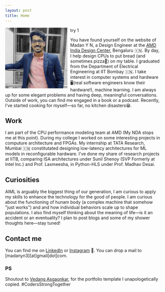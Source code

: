 ```yaml
---
layout: post
title: Home
---
```


<img src = "../assets/profile(3).jpg" width = "40%" height = "40%" align = "left" style = "margin-right : 10px;">

try 1

You have found yourself on the website of Madan Y N, a Design Engineer at the [AMD India Design Center](https://www.amd.com/en.html), Bengaluru 🇮🇳. By day, I help design CPUs to put bread (and sometimes pizza🍕) on my table. I graduated from the Department of Electrical Engineering at IIT Bombay 🇮🇳. I take interest in computer systems and hardware🖥️(real software engineers know their hardware!), machine learning. I am always up for some elegant problems and having deep, meaningful conversations. Outside of work, you can find me engaged in a book or a podcast. Recently, I’ve started cooking for myself—so far, no kitchen disasters😁.

## Work

I am part of the CPU performance modeling team at AMD (My NDA stops me at this point). During my college I worked on some interesting projects in computure architecture and FPGAs. My internship at TATA Research, Mumbai 🇮🇳 constitutated designing low-latency architectures for ML models in reconfigurable hardware. I've done my share of research projects at IITB, comparing ISA architectures under Sunil Shenoy (SVP Formerly at Intel Inc.) and Prof. Laxmeesha, in Python-HLS under Prof. Madhav Desai. 

## Curiosities

AIML is arguably the biggest thing of our generation, I am curious to apply my skills to enhance the technology for the good of people. I am curious about the functioning of hunam body (a complex machine that somehow "just works") and and how individual behaviors scale up to shape populations. I also find myself thinking about the meaning of life—is it an accident or an eventuality? I plan to post blogs and some of my shower thoughts here—stay tuned!

## Contact me

You can find me on [LinkedIn](https://www.linkedin.com/in/madanyn3/) or [Instagram](https://www.instagram.com/_myn.11/) 🔗. You can drop a mail to [madanyn3][at]gmail[dot]com.

### PS

Shoutout to [Vedang Asgaonkar](https://vedangasgaonkar.github.io/), for the portfolio template I unapologetically copied. 
#CodersStrongTogether

<!-- You have landed on the website of Vedang Asgaonkar, a senior undergraduate student at the [Department of Computer Science and Engineering](https://cse.iitb.ac.in) 💻 at IIT Bombay 🇮🇳. I take interest in computer systems and machine learning, particularly the mathematical side of it. I am always up for some elegant puzzles or problems 🧠. Contrary to popular belief, I do have a life. I enjoy hanging out with close friends, and am always up for new experiences. Travel is the love of my life (and food, the way to my heart), and I am a bit more adventurous than my insurance provider would like. You might find me in the gym or playing ping-pong if you drop by at a random time.

## Work

I have done some interesting projects in ML, networks and software development. My most recent internship was in low latency systems at Optiver Amsterdam 🇳🇱. I've done my fair share of research at IITB, in active feature acquisition under Prof. Abir De, and in time series retrieval under Prof. Sunita Sarawagi. I have also been involved in data science research in collaboration with IIMA and Stanford. I've also worked on evolutionary game theory at IST Austria 🇦🇹. 

## Curiosities

I am interested in logical insights on human and social behaviour, and read books and blogs about the same. Models of social interaction, opinion dynamics and competition pique my curiosity. I plan to post some blogs 💬 about the same in my free time (has not happened as of Fall'23). I enjoy writing convoluted sentences that take an entire [NVIDIA A100](https://www.nvidia.com/en-in/data-center/a100/) GPU to understand.

## Teaching

Currently TAing for the undergraduate course in Artifical Intelligence and Machine learning, I have also conducted recitals for the minor course on Design and Analysis of Algorithms. I have also been a TA on the [NPTEL](https://nptel.ac.in/) platform for the course "An Introduction to Programming through C++". I may post resources for courses in the future. Some such resources can be found in my [github](https://github.com/VedangAsgaonkar) repositories. I have also worked as teaching assistant for linear algebra at the dept. of math at IITB.

## Contact me
Come and meet me in person at H17 IIT Bombay. Make sure to bring a protein bar 🍫 or a pizza 🍕 . Alternatively find me on LinkedIn, Instagram or Facebook 🔗. You can also drop a mail to [first name][at]cse[dot]iitb[dot]ac[dot]in

#### Disclaimer
Last Updated: Oct '23. Some parts of this website may contain outdated content. Some of this dates back to the 1st century BC (Before ChatGPT, back when man had only recently figured out that [attention is all he needs](https://arxiv.org/abs/1706.03762)). -->